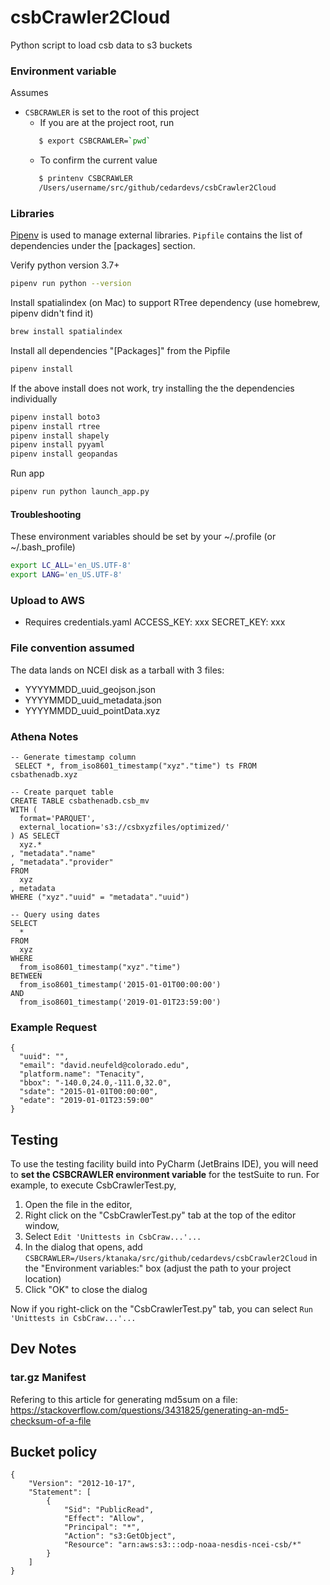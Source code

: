 # csbCrawler2Cloud
Python script to load csb data to s3 buckets

### Environment variable
Assumes
 -  `CSBCRAWLER` is set to the root of this project
    - If you are at the project root, run 
    ```bash
       $ export CSBCRAWLER=`pwd`
    ```
    - To confirm the current value
    ```bash
       $ printenv CSBCRAWLER
       /Users/username/src/github/cedardevs/csbCrawler2Cloud
    ```

### Libraries
[Pipenv](https://pipenv-fork.readthedocs.io/en/latest/) is used to manage external libraries. `Pipfile` contains the list of dependencies under the [packages] section.

Verify python version 3.7+
```bash
pipenv run python --version
```

Install spatialindex (on Mac) to support RTree dependency (use homebrew, pipenv didn't find it)
```bash
brew install spatialindex
```

Install all dependencies "[Packages]" from the Pipfile
```bash
pipenv install
```
If the above install does not work, try installing the the dependencies individually
```bash
pipenv install boto3
pipenv install rtree
pipenv install shapely
pipenv install pyyaml
pipenv install geopandas
```

Run app
```bash
pipenv run python launch_app.py
```
#### Troubleshooting
These environment variables should be set by your ~/.profile (or ~/.bash_profile)
```bash
export LC_ALL='en_US.UTF-8'
export LANG='en_US.UTF-8'
```

### Upload to AWS
 - Requires credentials.yaml
   ACCESS_KEY: xxx
   SECRET_KEY: xxx
   
### File convention assumed  
The data lands on NCEI disk as a tarball with 3 files:
 - YYYYMMDD_uuid_geojson.json
 - YYYYMMDD_uuid_metadata.json
 - YYYYMMDD_uuid_pointData.xyz
 
### Athena Notes
```
-- Generate timestamp column
 SELECT *, from_iso8601_timestamp("xyz"."time") ts FROM csbathenadb.xyz 

-- Create parquet table 
CREATE TABLE csbathenadb.csb_mv
WITH (
  format='PARQUET',
  external_location='s3://csbxyzfiles/optimized/'
) AS SELECT
  xyz.*
, "metadata"."name"
, "metadata"."provider"
FROM
  xyz
, metadata
WHERE ("xyz"."uuid" = "metadata"."uuid")

-- Query using dates
SELECT
  *
FROM
  xyz
WHERE
  from_iso8601_timestamp("xyz"."time")
BETWEEN 
  from_iso8601_timestamp('2015-01-01T00:00:00') 
AND 
  from_iso8601_timestamp('2019-01-01T23:59:00')   
```
  
### Example Request 
```
{
  "uuid": "",
  "email": "david.neufeld@colorado.edu",
  "platform.name": "Tenacity",
  "bbox": "-140.0,24.0,-111.0,32.0",
  "sdate": "2015-01-01T00:00:00",
  "edate": "2019-01-01T23:59:00"
}
```

## Testing
To use the testing facility build into PyCharm (JetBrains IDE), you will need to **set the CSBCRAWLER environment variable** for the 
testSuite to run. For example, to execute CsbCrawlerTest.py, 
1. Open the file in the editor, 
1. Right click on the "CsbCrawlerTest.py" tab at the top of the editor window, 
1. Select `Edit 'Unittests in CsbCraw...'...`
1. In the dialog that opens, add `CSBCRAWLER=/Users/ktanaka/src/github/cedardevs/csbCrawler2Cloud` in the "Environment 
variables:" box (adjust the path to your project location)
1. Click "OK" to close the dialog

Now if you right-click on the "CsbCrawlerTest.py" tab, you can select `Run 'Unittests in CsbCraw...'...`

## Dev Notes
### tar.gz Manifest
Refering to this article for generating md5sum on a file:
https://stackoverflow.com/questions/3431825/generating-an-md5-checksum-of-a-file

## Bucket policy
```
{
    "Version": "2012-10-17",
    "Statement": [
        {
            "Sid": "PublicRead",
            "Effect": "Allow",
            "Principal": "*",
            "Action": "s3:GetObject",
            "Resource": "arn:aws:s3:::odp-noaa-nesdis-ncei-csb/*"
        }
    ]
}
```
